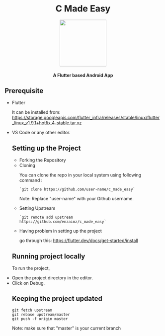 <h1 align="center"> C Made Easy </h1>
<p align="center">
  <a href="https://github.com/enzaimz/c_made_easy/blob/master/assets/icon.png">
    <img src="https://github.com/enzaimz/c_made_easy/blob/master/assets/icon.png" align="center" height="150" width="150">
  </a>
  <h4 align="center">A Flutter based Android App</h4>
</p>


## Prerequisite
<ul>  
<li> Flutter
  
  It can be installed from:
  https://storage.googleapis.com/flutter_infra/releases/stable/linux/flutter_linux_v1.9.1+hotfix.4-stable.tar.xz
  
<li> VS Code or any other editor.
  

## Setting up the Project
<ul>  
<li> Forking the Repository
<li> Cloning
  
  <p> You can clone the repo in your local system using following command : </p> 
  
    `git clone https://github.com/user-name/c_made_easy`
    
  Note: Replace "user-name" with your Github username.
     
<li> Setting Upstream
     
    `git remote add upstream https://github.com/enzaimz/c_made_easy`
 
<li> Having problem in setting up the project 
  
  go through this: 
  https://flutter.dev/docs/get-started/install
</ul>



## Running project locally
To run the project,
<li> Open the project directory in the editor. 
<li> Click on Debug.


## Keeping the project updated
```
git fetch upstream
git rebase upstream/master
git push -f origin master
```
Note: make sure that "master" is your current branch
